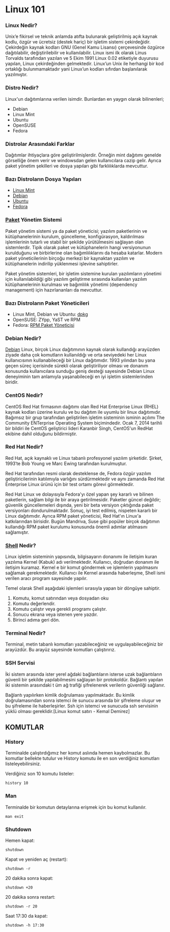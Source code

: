 # Linux 101

### Linux Nedir?

Unix’e fikirsel ve teknik anlamda atıfta bulunarak geliştirilmiş açık kaynak kodlu, özgür ve ücretsiz (destek hariç) bir işletim sistemi çekirdeğidir. Çekirdeğin kaynak kodları GNU (Genel Kamu Lisansı) çerçevesinde özgürce dağıtılabilir, değiştirilebilir ve kullanılabilir. Linux ismi ilk olarak Linus Torvalds tarafından yazılan ve 5 Ekim 1991 Linux 0.02 etiketiyle duyurusu yapılan, Linux çekirdeğinden gelmektedir. Linux’un Unix ile herhangi bir kod ortaklığı bulunmamaktadır yani Linux’un kodları sıfırdan başlanılarak yazılmıştır.

### Distro Nedir?

Linux'un dağıtımlarına verilen isimdir. Bunlardan en yaygın olarak bilinenleri;

- Debian
- Linux Mint
- Ubuntu
- OpenSUSE
- Fedora

### Distrolar Arasındaki Farklar

Dağıtımlar ihtiyaçlara göre geliştirilmişlerdir. Örneğin mint dağıtımı genelde görselliğe önem verir ve windowsdan gelen kullanıcılara cazip gelir. Ayrıca paket yönetim şekilleri ve dosya yapıları gibi farklılıklarda mevcuttur.

###  Bazı Distroların Dosya Yapıları

- [Linux Mint](https://community.linuxmint.com/tutorial/view/355 "Linux Mint")
- [Debian](https://www.debian.org/releases/buster/amd64/apcs02.en.html "Debian")
- [Ubuntu](https://help.ubuntu.com/community/LinuxFilesystemTreeOverview "Ubuntu")
- [Fedora](https://fedoraproject.org/wiki/Docs/Drafts/DirectoryStructure "Fedora")

### [Paket](https://tr.wikipedia.org/wiki/Paket_y%C3%B6netim_sistemi "Paket") Yönetim Sistemi

Paket yönetim sistemi ya da paket yöneticisi; yazılım paketlerinin ve kütüphanelerinin kurulum, güncelleme, konfigürasyon, kaldırılması işlemlerinin tutarlı ve stabil bir şekilde yürütülmesini sağlayan olan sistemlerdir. Tipik olarak paket ve kütüphanelerin hangi versiyonunun kurulduğunu ve birbirlerine olan bağımlılıklarını da hesaba katarlar. Modern paket yöneticilerinin birçoğu merkezi bir kaynaktan yazılım ve kütüphanelerin indirilip yüklenmesi işlevine sahiptirler.

Paket yönetim sistemleri, bir işletim sistemine kurulan yazılımların yönetimi için kullanılabildiği gibi yazılım geliştirme sırasında kullanılan yazılım kütüphanelerinin kurulması ve bağımlılık yönetimi (dependency management) için hazırlananları da mevcuttur.

### Bazı Distroların Paket Yöneticileri

- Linux Mint, Debian ve Ubuntu: [dpkg](https://tr.wikipedia.org/wiki/Dpkg "dpkg")
- OpenSUSE: ZYpp, YaST ve RPM
- Fedora: [RPM Paket Yöneticisi](https://tr.wikipedia.org/wiki/RPM_Paket_Y%C3%B6neticisi "RPM Paket Yöneticisi")

### Debian Nedir?

[Debian](https://wmaraci.com/nedir/debian "Debian") Linux, birçok Linux dağıtımının kaynak olarak kullandığı arayüzden ziyade daha çok komutların kullanıldığı ve orta seviyedeki her Linux kullanıcısının kullanabileceği bir Linux dağıtımıdır. 1993 yılından bu yana geçen süreç içerisinde sürekli olarak geliştiriliyor olması ve donanım konusunda kullanıcılara sunduğu geniş desteği sayesinde Debian Linux deneyiminin tam anlamıyla yaşanabileceği en iyi işletim sistemlerinden biridir.

### CentOS Nedir?

CentOS Red Hat firmasının dağıtımı olan Red Hat Enterprise Linux (RHEL) kaynak kodları üzerine kurulu ve bu dağıtım ile uyumlu bir linux dağıtımıdır. Bağımsız bir grup tarafından geliştirilen işletim sisteminin isminin açılımı The Community ENTerprise Operating System biçimindedir. Ocak 7, 2014 tarihli bir bildiri ile CentOS geliştirici lideri Karanbir Singh, CentOS'un RedHat ekibine dahil olduğunu bildirmiştir.

### Red Hat Nedir?

Red Hat, açık kaynaklı ve Linux tabanlı profesyonel yazılım şirketidir. Şirket, 1993′te Bob Young ve Marc Ewing tarafından kurulmuştur.

Red Hat tarafından resmi olarak desteklense de, Fedora özgür yazılım geliştiricilerinin katılımıyla varlığını sürdürmektedir ve aynı zamanda Red Hat Enterprise Linux ürünü için bir test ortamı görevi görmektedir.

Red Hat Linux ve dolayısıyla Fedora'yı özel yapan şey kararlı ve bilinen paketlerin, sağlam bilgi ile bir araya getirilmesidir. Paketler güncel değildir; güvenlik güncellemeleri dışında, yeni bir beta versiyon çıktığında paket versiyonları dondurulmaktadır. Sonuç, iyi test edilmiş, nispeten kararlı bir Linux dağıtımıdır. Ayrıca RPM paket yöneticisi, Red Hat'ın Linux'a katkılarından birisidir. Bugün Mandriva, Suse gibi popüler birçok dağıtımın kullandığı RPM paket kurulumu konusunda önemli adımlar atılmasını sağlamıştır.

### [Shell](https://siberoloji.github.io/linux-shell-nedir/ "Shell") Nedir?

Linux işletim sisteminin yapısında, bilgisayarın donanımı ile iletişim kuran yazılıma Kernel (Kabuk) adı verilmektedir. Kullanıcı, doğrudan donanım ile iletişim kuramaz. Kernel e bir komut göndermek ve işlemlerin yapılmasını sağlamak gerekmektedir. Kullanıcı ile Kernel arasında haberleşme, Shell ismi verilen aracı program sayesinde yapılır.

Temel olarak Shell aşağıdaki işlemleri sırasıyla yapan bir döngüye sahiptir.

1. Komutu, komut satırından veya dosyadan oku
2. Komutu değerlendir.
3. Komutu çalıştır veya gerekli programı çalıştır.
4. Sonucu ekrana veya istenen yere yazdır.
5. Birinci adıma geri dön.

### Terminal Nedir?

Terminal, metin tabanlı komutları yazabileceğiniz ve uygulayabileceğiniz bir arayüzdür. Bu arayüz sayesinde komutları çalıştırırız.

### SSH Servisi

İki sistem arasında ister yerel ağdaki bağlantıların isterse uzak bağlantıların güvenli bir şekilde yapılabilmesini sağlayan bir protokoldür. Bağlantı yapılan iki sistemin arasındaki t üm ağ trafiği şifrelenerek verilerin güvenliği sağlanır.

Bağlantı yapılırken kimlik doğrulaması yapılmaktadır. Bu kimlik doğrulamasından sonra istemci ile sunucu arasında bir şifreleme oluşur ve bu şifreleme ile haberleşirler. Ssh için istemci ve sunucuda ssh servisinin yüklü olması gereklidir.[Linux komut satırı - Kemal Demirez]

## KOMUTLAR

### History

Terminalde çalıştırdığımız her komut aslında hemen kaybolmazlar. Bu komutlar bellekte tutulur ve History komutu ile en son verdiğiniz komutları listeleyebilirsiniz.

Verdiğiniz son 10 komutu listeler:

```shell
history 10
```
### Man

Terminalde bir komutun detaylarına erişmek için bu komut kullanılır.

```shell
man exit
```

### Shutdown

Hemen kapat:
```shell
shutdown
```

Kapat ve yeniden aç (restart):

```shell
shutdown -r
```

20 dakika sonra kapat:

```shell
shutdown +20
```

20 dakika sonra restart:

```shell
shutdown -r 20
```

Saat 17:30 da kapat:

```shell
shutdown -h 17:30
```

